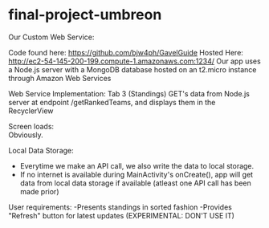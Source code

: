 # final-project-umbreon

Our Custom Web Service:

Code found here: https://github.com/bjw4ph/GavelGuide
Hosted Here: http://ec2-54-145-200-199.compute-1.amazonaws.com:1234/ 
Our app uses a Node.js server with a MongoDB database hosted on an t2.micro instance through Amazon Web Services

Web Service Implementation: 
Tab 3 (Standings) GET's data from Node.js server at endpoint /getRankedTeams, and displays them in the RecyclerView

Screen loads:  
Obviously.

Local Data Storage:  
- Everytime we make an API call, we also write the data to local storage.  
- If no internet is available during MainActivity's onCreate(), app will get data from local data storage if available (atleast one API call has been made prior)

User requirements:
-Presents standings in sorted fashion
-Provides "Refresh" button for latest updates (EXPERIMENTAL: DON'T USE IT)
